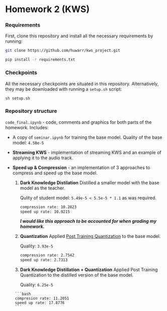 # Homework 2 (KWS)

### Requirements

First, clone this repository and install all the necessary requirements by running:

```bash
git clone https://github.com/huwarr/kws_project.git
```

```bash
pip install -r requirements.txt
```

### Checkpoints

All the necessary checkpoints are situated in this repository. Alternatively, they may be downloaded with running a `setup.sh` script:

```bash
sh setup.sh
```

### Repository structure

`code_final.ipynb` - code, comments and graphics for both parts of the homework. Includes:

- A copy of `seminar.ipynb` for training the base model.
  Quality of the base model: `4.58e-5`

- **Streaming KWS** - implementation of streaming KWS and an example of applying it to the audio track.

- **Speed up & Compression** - an implementation of 3 approaches to compress and speed up the base model.
    1. **Dark Knowledge Distilation**
       Distilled a smaller model with the base model as the teacher.
       
       Qulity of student model: `5.49e-5 < 5.5e-5 * 1.1` as was required.
       
       ```bash
       compression rate: 10.2823
       speed up rate: 10.9215
       ```
       
       ***I would like this approach to be accounted for when grading my homework.***
      
    2. **Quantization**
       Applied [Post Training Quantization](https://pytorch.org/tutorials/advanced/static_quantization_tutorial.html#post-training-static-quantization) to the base model.
       
       Quality: `3.93e-5`
       
       ```bash
       compression rate: 2.7542
       speed up rate: 2.7313
       ```
    
     3. **Dark Knowledge Distillation + Quantization**
        Applied Post Training Quantization to the distilled version of the base model.
        
        Quality: `6.25e-5`
       
       ```bash
       compresion rate: 11.2051
       speed up rate: 17.8776
       ```

